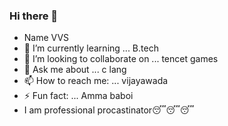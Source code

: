 ### Hi there 👋
-  Name  VVS
- 🌱 I’m currently learning ... B.tech
- 👯 I’m looking to collaborate on ... tencet games
- 💬 Ask me about ... c lang
- 📫 How to reach me: ... vijayawada
- ⚡ Fun fact: ... Amma baboi
- I am professional procastinator:sleeping::sleeping::sleeping:
